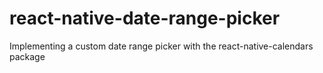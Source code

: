 # react-native-date-range-picker
Implementing a custom date range picker with the react-native-calendars package
